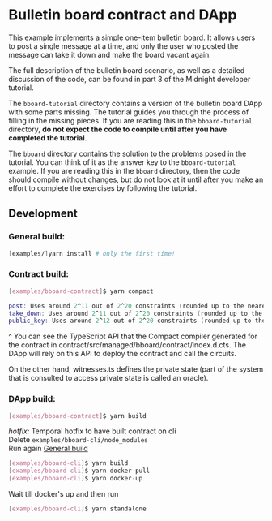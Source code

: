 # Bulletin board contract and DApp

This example implements a simple one-item bulletin board.  It allows
users to post a single message at a time, and only the user who posted
the message can take it down and make the board vacant again.

The full description of the bulletin board scenario, as well as a
detailed discussion of the code, can be found in part 3 of the
Midnight developer tutorial.

The `bboard-tutorial` directory contains a version of the bulletin
board DApp with some parts missing.  The tutorial guides you through
the process of filling in the missing pieces.  If you are reading this
in the `bboard-tutorial` directory, **do not expect the code to
compile until after you have completed the tutorial**.

The `bboard` directory contains the solution to the problems posed in
the tutorial.  You can think of it as the answer key to the
`bboard-tutorial` example.  If you are reading this in the `bboard`
directory, then the code should compile without changes, but do not
look at it until after you make an effort to complete the exercises by
following the tutorial.

## Development

### General build:

```nix develop
[examples/]yarn install # only the first time!
```

### Contract build:

```nix develop
[examples/bboard-contract]$ yarn compact

post: Uses around 2^11 out of 2^20 constraints (rounded up to the nearest power of two).
take_down: Uses around 2^11 out of 2^20 constraints (rounded up to the nearest power of two).
public_key: Uses around 2^12 out of 2^20 constraints (rounded up to the nearest power of two).
```
^ You can see the TypeScript API that the Compact compiler generated for the contract in contract/src/managed/bboard/contract/index.d.cts. The DApp will rely on this API to deploy the contract and call the circuits.

On the other hand, witnesses.ts defines the private state (part of the system that is consulted to access private state is called an oracle).

### DApp build:

```nix develop
[examples/bboard-contract]$ yarn build
```

_hotfix:_ Temporal hotfix to have built contract on cli\
Delete `examples/bboard-cli/node_modules`\
Run again [General build](#general-build)

```nix develop
[examples/bboard-cli]$ yarn build
[examples/bboard-cli]$ yarn docker-pull
[examples/bboard-cli]$ yarn docker-up
```

Wait till docker's up and then run

```nix develop
[examples/bboard-cli]$ yarn standalone
```